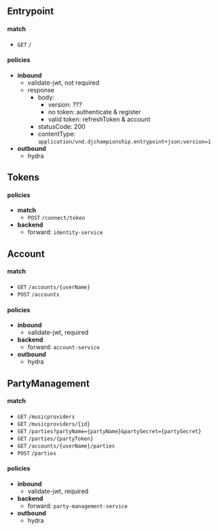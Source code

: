 ## Entrypoint
#### match
* `GET` `/`
#### policies
* **inbound**
    * validate-jwt, not required
    * response
        * body:
            * version: ???
            * no token: authenticate & register
            * valid token: refreshToken & account
        * statusCode: 200
        * contentType: `application/vnd.djchampionship.entrypoint+json;version=1`
* **outbound**
    * hydra

## Tokens
#### policies
* **match**
    * `POST` `/connect/token`
* **backend**
    * forward: `identity-service`

## Account
#### match
* `GET` `/accounts/{userName}`
* `POST` `/accounts`
#### policies
* **inbound**
    * validate-jwt, required
* **backend**
    * forward: `account-service`
* **outbound**
    * hydra

## PartyManagement
#### match
* `GET` `/musicproviders`
* `GET` `/musicproviders/{id}`
* `GET` `/parties?partyName={partyName}&partySecret={partySecret}`
* `GET` `/parties/{partyToken}`
* `GET` `/accounts/{userName}/parties`
* `POST` `/parties`
#### policies
* **inbound**
    * validate-jwt, required
* **backend**
    * forward: `party-management-service`
* **outbound**
    * hydra




